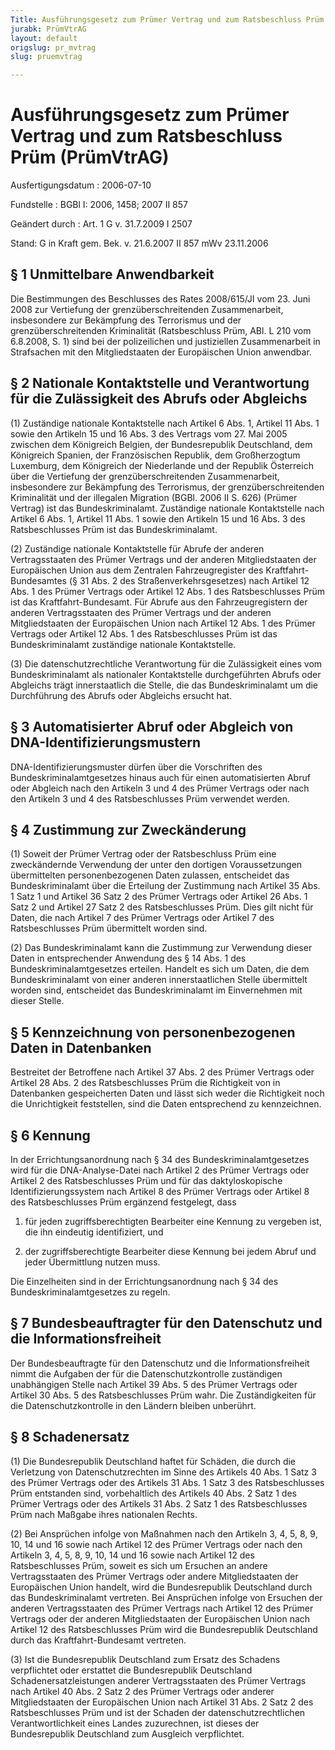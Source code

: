 ```yaml
---
Title: Ausführungsgesetz zum Prümer Vertrag und zum Ratsbeschluss Prüm
jurabk: PrümVtrAG
layout: default
origslug: pr_mvtrag
slug: pruemvtrag

---
```


# Ausführungsgesetz zum Prümer Vertrag und zum Ratsbeschluss Prüm (PrümVtrAG)

Ausfertigungsdatum
:   2006-07-10

Fundstelle
:   BGBl I: 2006, 1458; 2007 II 857

Geändert durch
:   Art. 1 G v. 31.7.2009 I 2507

Stand: G in Kraft gem. Bek. v. 21.6.2007 II 857 mWv 23.11.2006


## § 1 Unmittelbare Anwendbarkeit

Die Bestimmungen des Beschlusses des Rates 2008/615/JI vom 23. Juni
2008 zur Vertiefung der grenzüberschreitenden Zusammenarbeit,
insbesondere zur Bekämpfung des Terrorismus und der
grenzüberschreitenden Kriminalität (Ratsbeschluss Prüm, ABl. L 210 vom
6\.8.2008, S. 1) sind bei der polizeilichen und justiziellen
Zusammenarbeit in Strafsachen mit den Mitgliedstaaten der Europäischen
Union anwendbar.


## § 2 Nationale Kontaktstelle und Verantwortung für die Zulässigkeit des Abrufs oder Abgleichs

(1) Zuständige nationale Kontaktstelle nach Artikel 6 Abs. 1, Artikel
11 Abs. 1 sowie den Artikeln 15 und 16 Abs. 3 des Vertrags vom 27. Mai
2005 zwischen dem Königreich Belgien, der Bundesrepublik Deutschland,
dem Königreich Spanien, der Französischen Republik, dem Großherzogtum
Luxemburg, dem Königreich der Niederlande und der Republik Österreich
über die Vertiefung der grenzüberschreitenden Zusammenarbeit,
insbesondere zur Bekämpfung des Terrorismus, der grenzüberschreitenden
Kriminalität und der illegalen Migration (BGBl. 2006 II S. 626)
(Prümer Vertrag) ist das Bundeskriminalamt. Zuständige nationale
Kontaktstelle nach Artikel 6 Abs. 1, Artikel 11 Abs. 1 sowie den
Artikeln 15 und 16 Abs. 3 des Ratsbeschlusses Prüm ist das
Bundeskriminalamt.

(2) Zuständige nationale Kontaktstelle für Abrufe der anderen
Vertragsstaaten des Prümer Vertrags und der anderen Mitgliedstaaten
der Europäischen Union aus dem Zentralen Fahrzeugregister des
Kraftfahrt-Bundesamtes (§ 31 Abs. 2 des Straßenverkehrsgesetzes) nach
Artikel 12 Abs. 1 des Prümer Vertrags oder Artikel 12 Abs. 1 des
Ratsbeschlusses Prüm ist das Kraftfahrt-Bundesamt. Für Abrufe aus den
Fahrzeugregistern der anderen Vertragsstaaten des Prümer Vertrags und
der anderen Mitgliedstaaten der Europäischen Union nach Artikel 12
Abs. 1 des Prümer Vertrags oder Artikel 12 Abs. 1 des Ratsbeschlusses
Prüm ist das Bundeskriminalamt zuständige nationale Kontaktstelle.

(3) Die datenschutzrechtliche Verantwortung für die Zulässigkeit eines
vom Bundeskriminalamt als nationaler Kontaktstelle durchgeführten
Abrufs oder Abgleichs trägt innerstaatlich die Stelle, die das
Bundeskriminalamt um die Durchführung des Abrufs oder Abgleichs
ersucht hat.


## § 3 Automatisierter Abruf oder Abgleich von DNA-Identifizierungsmustern

DNA-Identifizierungsmuster dürfen über die Vorschriften des
Bundeskriminalamtgesetzes hinaus auch für einen automatisierten Abruf
oder Abgleich nach den Artikeln 3 und 4 des Prümer Vertrags oder nach
den Artikeln 3 und 4 des Ratsbeschlusses Prüm verwendet werden.


## § 4 Zustimmung zur Zweckänderung

(1) Soweit der Prümer Vertrag oder der Ratsbeschluss Prüm eine
zweckändernde Verwendung der unter den dortigen Voraussetzungen
übermittelten personenbezogenen Daten zulassen, entscheidet das
Bundeskriminalamt über die Erteilung der Zustimmung nach Artikel 35
Abs. 1 Satz 1 und Artikel 36 Satz 2 des Prümer Vertrags oder Artikel
26 Abs. 1 Satz 2 und Artikel 27 Satz 2 des Ratsbeschlusses Prüm. Dies
gilt nicht für Daten, die nach Artikel 7 des Prümer Vertrags oder
Artikel 7 des Ratsbeschlusses Prüm übermittelt worden sind.

(2) Das Bundeskriminalamt kann die Zustimmung zur Verwendung dieser
Daten in entsprechender Anwendung des § 14 Abs. 1 des
Bundeskriminalamtgesetzes erteilen. Handelt es sich um Daten, die dem
Bundeskriminalamt von einer anderen innerstaatlichen Stelle
übermittelt worden sind, entscheidet das Bundeskriminalamt im
Einvernehmen mit dieser Stelle.


## § 5 Kennzeichnung von personenbezogenen Daten in Datenbanken

Bestreitet der Betroffene nach Artikel 37 Abs. 2 des Prümer Vertrags
oder Artikel 28 Abs. 2 des Ratsbeschlusses Prüm die Richtigkeit von in
Datenbanken gespeicherten Daten und lässt sich weder die Richtigkeit
noch die Unrichtigkeit feststellen, sind die Daten entsprechend zu
kennzeichnen.


## § 6 Kennung

In der Errichtungsanordnung nach § 34 des Bundeskriminalamtgesetzes
wird für die DNA-Analyse-Datei nach Artikel 2 des Prümer Vertrags oder
Artikel 2 des Ratsbeschlusses Prüm und für das daktyloskopische
Identifizierungssystem nach Artikel 8 des Prümer Vertrags oder Artikel
8 des Ratsbeschlusses Prüm ergänzend festgelegt, dass

1.  für jeden zugriffsberechtigten Bearbeiter eine Kennung zu vergeben
    ist, die ihn eindeutig identifiziert, und


2.  der zugriffsberechtigte Bearbeiter diese Kennung bei jedem Abruf und
    jeder Übermittlung nutzen muss.



Die Einzelheiten sind in der Errichtungsanordnung nach § 34 des
Bundeskriminalamtgesetzes zu regeln.


## § 7 Bundesbeauftragter für den Datenschutz und die Informationsfreiheit

Der Bundesbeauftragte für den Datenschutz und die Informationsfreiheit
nimmt die Aufgaben der für die Datenschutzkontrolle zuständigen
unabhängigen Stelle nach Artikel 39 Abs. 5 des Prümer Vertrags oder
Artikel 30 Abs. 5 des Ratsbeschlusses Prüm wahr. Die Zuständigkeiten
für die Datenschutzkontrolle in den Ländern bleiben unberührt.


## § 8 Schadenersatz

(1) Die Bundesrepublik Deutschland haftet für Schäden, die durch die
Verletzung von Datenschutzrechten im Sinne des Artikels 40 Abs. 1 Satz
3 des Prümer Vertrags oder des Artikels 31 Abs. 1 Satz 3 des
Ratsbeschlusses Prüm entstanden sind, vorbehaltlich des Artikels 40
Abs. 2 Satz 1 des Prümer Vertrags oder des Artikels 31 Abs. 2 Satz 1
des Ratsbeschlusses Prüm nach Maßgabe ihres nationalen Rechts.

(2) Bei Ansprüchen infolge von Maßnahmen nach den Artikeln 3, 4, 5, 8,
9, 10, 14 und 16 sowie nach Artikel 12 des Prümer Vertrags oder nach
den Artikeln 3, 4, 5, 8, 9, 10, 14 und 16 sowie nach Artikel 12 des
Ratsbeschlusses Prüm, soweit es sich um Ersuchen an andere
Vertragsstaaten des Prümer Vertrags oder andere Mitgliedstaaten der
Europäischen Union handelt, wird die Bundesrepublik Deutschland durch
das Bundeskriminalamt vertreten. Bei Ansprüchen infolge von Ersuchen
der anderen Vertragsstaaten des Prümer Vertrags nach Artikel 12 des
Prümer Vertrags oder der anderen Mitgliedstaaten der Europäischen
Union nach Artikel 12 des Ratsbeschlusses Prüm wird die Bundesrepublik
Deutschland durch das Kraftfahrt-Bundesamt vertreten.

(3) Ist die Bundesrepublik Deutschland zum Ersatz des Schadens
verpflichtet oder erstattet die Bundesrepublik Deutschland
Schadenersatzleistungen anderer Vertragsstaaten des Prümer Vertrags
nach Artikel 40 Abs. 2 Satz 2 des Prümer Vertrags oder anderer
Mitgliedstaaten der Europäischen Union nach Artikel 31 Abs. 2 Satz 2
des Ratsbeschlusses Prüm und ist der Schaden der
datenschutzrechtlichen Verantwortlichkeit eines Landes zuzurechnen,
ist dieses der Bundesrepublik Deutschland zum Ausgleich verpflichtet.

